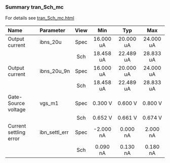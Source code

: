 ### Summary tran_Sch_mc

For details see <a href='tran_Sch_mc.html'>tran_Sch_mc.html</a>

|**Name**|**Parameter**|**View**|**Min** | **Typ** | **Max**|
|:---|:---|:---:|:---:|:---:|:---:|
|Output current|ibns\_20u | Spec | 16.000 uA | 20.000 uA | 24.000 uA |
| | | Sch|18.458 uA | 22.489 uA | 28.833 uA |
|Output current|ibns\_20u\_9n | Spec | 16.000 uA | 20.000 uA | 24.000 uA |
| | | Sch|18.458 uA | 22.489 uA | 28.833 uA |
|Gate-Source voltage|vgs\_m1 | Spec | 0.300 V | 0.600 V | 0.800 V |
| | | Sch|0.652 V | 0.661 V | 0.674 V |
|Current settling error|ibn\_settl\_err | Spec | -2.000 nA | 0.000 nA | 2.000 nA |
| | | Sch|0.090 nA | 0.130 nA | 0.180 nA |
